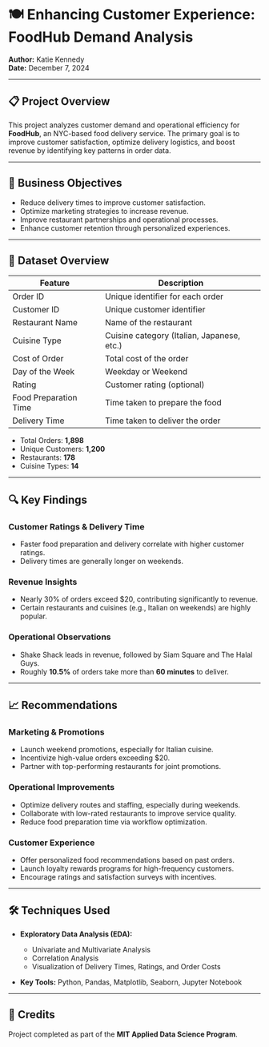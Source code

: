 # 🍽️ Enhancing Customer Experience: FoodHub Demand Analysis

**Author:** Katie Kennedy    
**Date:** December 7, 2024  

---

## 📋 Project Overview

This project analyzes customer demand and operational efficiency for **FoodHub**, an NYC-based food delivery service. The primary goal is to improve customer satisfaction, optimize delivery logistics, and boost revenue by identifying key patterns in order data.

---

## 🎯 Business Objectives

- Reduce delivery times to improve customer satisfaction.
- Optimize marketing strategies to increase revenue.
- Improve restaurant partnerships and operational processes.
- Enhance customer retention through personalized experiences.

---

## 📂 Dataset Overview

| Feature                   | Description                                      |
|---------------------------|--------------------------------------------------|
| Order ID                  | Unique identifier for each order                 |
| Customer ID               | Unique customer identifier                       |
| Restaurant Name           | Name of the restaurant                          |
| Cuisine Type              | Cuisine category (Italian, Japanese, etc.)       |
| Cost of Order             | Total cost of the order                          |
| Day of the Week           | Weekday or Weekend                              |
| Rating                    | Customer rating (optional)                       |
| Food Preparation Time     | Time taken to prepare the food                   |
| Delivery Time             | Time taken to deliver the order                  |

- Total Orders: **1,898**
- Unique Customers: **1,200**
- Restaurants: **178**
- Cuisine Types: **14**

---

## 🔍 Key Findings

### Customer Ratings & Delivery Time
- Faster food preparation and delivery correlate with higher customer ratings.
- Delivery times are generally longer on weekends.

### Revenue Insights
- Nearly 30% of orders exceed $20, contributing significantly to revenue.
- Certain restaurants and cuisines (e.g., Italian on weekends) are highly popular.

### Operational Observations
- Shake Shack leads in revenue, followed by Siam Square and The Halal Guys.
- Roughly **10.5%** of orders take more than **60 minutes** to deliver.

---

## 📈 Recommendations

### Marketing & Promotions
- Launch weekend promotions, especially for Italian cuisine.
- Incentivize high-value orders exceeding $20.
- Partner with top-performing restaurants for joint promotions.

### Operational Improvements
- Optimize delivery routes and staffing, especially during weekends.
- Collaborate with low-rated restaurants to improve service quality.
- Reduce food preparation time via workflow optimization.

### Customer Experience
- Offer personalized food recommendations based on past orders.
- Launch loyalty rewards programs for high-frequency customers.
- Encourage ratings and satisfaction surveys with incentives.

---

## 🛠️ Techniques Used

- **Exploratory Data Analysis (EDA):**
  - Univariate and Multivariate Analysis
  - Correlation Analysis
  - Visualization of Delivery Times, Ratings, and Order Costs

- **Key Tools:** Python, Pandas, Matplotlib, Seaborn, Jupyter Notebook

---
## 📑 Credits
Project completed as part of the **MIT Applied Data Science Program**.


